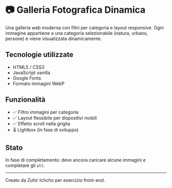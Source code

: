 # 📷 Galleria Fotografica Dinamica

Una galleria web moderna con filtri per categoria e layout responsive. Ogni immagine appartiene a una categoria selezionabile (natura, urbano, persone) e viene visualizzata dinamicamente.

## Tecnologie utilizzate

- HTML5 / CSS3
- JavaScript vanilla
- Google Fonts
- Formato immagini WebP

## Funzionalità

- ✅ Filtro immagini per categoria
- ✅ Layout flessibile per dispositivi mobili
- ✅ Effetto scroll nella griglia
- ⏳ Lightbox (in fase di sviluppo)

## Stato

In fase di completamento: devo ancora caricare alcune immagini e completare gli `alt`.

---

Creato da Zuhir Ichcho per esercizio front-end.
